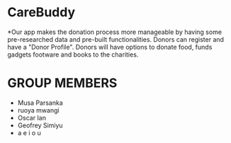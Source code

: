 # CareBuddy
*Our app makes the donation process more manageable by having some pre-researched data and pre-built functionalities. Donors can register and have a "Donor Profile". Donors will have options to donate food, funds gadgets footware and books to the charities.
# GROUP MEMBERS
  * Musa Parsanka
  * ruoya mwangi
  * Oscar Ian
  * Geofrey Simiyu
* a e i o u
